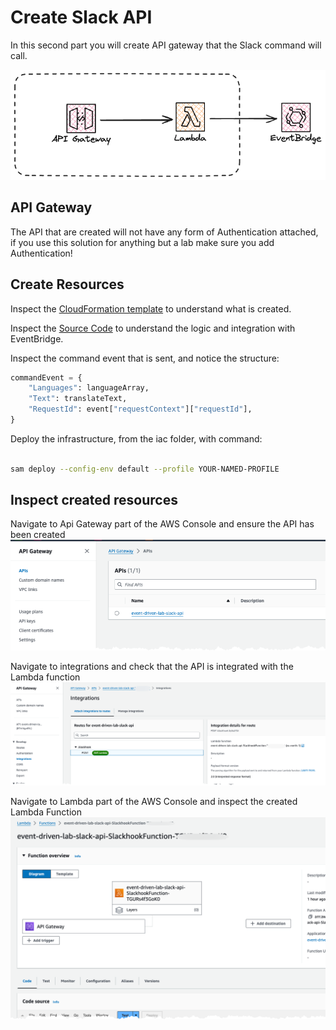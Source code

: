 # Create Slack API

In this second part you will create API gateway that the Slack command will call.

![Image showing architecture overview.](images/architecture-created.png)

## API Gateway

The API that are created will not have any form of Authentication attached, if you use this solution for anything but a lab make sure you add Authentication!

## Create Resources

Inspect the [CloudFormation template](iac/template.yaml) to understand what is created.

Inspect the [Source Code](iac/src/slackhook.py) to understand the logic and integration with EventBridge.

Inspect the command event that is sent, and notice the structure:

``` python
commandEvent = {
    "Languages": languageArray,
    "Text": translateText,
    "RequestId": event["requestContext"]["requestId"],
}
```

Deploy the infrastructure, from the iac folder, with command:

``` bash

sam deploy --config-env default --profile YOUR-NAMED-PROFILE

```

## Inspect created resources

Navigate to Api Gateway part of the AWS Console and ensure the API has been created
![Image showing the API Gateway config](images/api-gateway.png)

Navigate to integrations and check that the API is integrated with the Lambda function
![Image showing the S3 config](images/api-gateway-integration.png)

Navigate to Lambda part of the AWS Console and inspect the created Lambda Function
![Image showing the secrets config](images/lambda-function.png)
